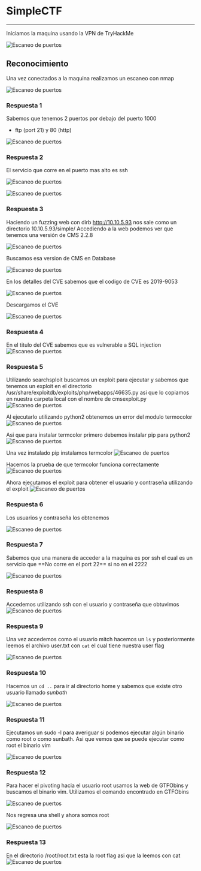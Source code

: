 # SimpleCTF


---

Iniciamos la maquina usando la VPN de TryHackMe

![Escaneo de puertos](Imagenes/SimpleCTF/1.PNG)

## Reconocimiento

Una vez conectados a la maquina realizamos un escaneo con nmap 

![Escaneo de puertos](Imagenes/SimpleCTF/2.PNG)

### Respuesta 1

Sabemos que tenemos 2 puertos por debajo del puerto 1000

- ftp (port 21) y 80 (http)

![Escaneo de puertos](Imagenes/SimpleCTF/3.PNG)


### Respuesta 2

 El servicio que corre en el puerto mas alto es ssh 

 ![Escaneo de puertos](Imagenes/SimpleCTF/4.PNG)

 ![Escaneo de puertos](Imagenes/SimpleCTF/5.PNG)


 ### Respuesta 3

 Haciendo un fuzzing web con dirb http://10.10.5.93 nos sale como un directorio 10.10.5.93/simple/
Accediendo a la web podemos ver que tenemos una versión de CMS 2.2.8 

![Escaneo de puertos](Imagenes/SimpleCTF/6.PNG)


Buscamos esa version de CMS en Database 

![Escaneo de puertos](Imagenes/SimpleCTF/7.PNG)

En los detalles del CVE sabemos que el codigo de CVE es 2019-9053

![Escaneo de puertos](Imagenes/SimpleCTF/8.PNG)

Descargamos el CVE 

![Escaneo de puertos](Imagenes/SimpleCTF/9.PNG)


### Respuesta 4

En el titulo del CVE  sabemos que es vulnerable a SQL injection 
![Escaneo de puertos](Imagenes/SimpleCTF/10.PNG)

### Respuesta 5

Utilizando searchsploit buscamos un exploit para ejecutar y sabemos que tenemos un exploit en el directorio /usr/share/exploitdb/exploits/php/webapps/46635.py asi que lo copiamos en nuestra carpeta local con el nombre de cmsexploit.py
![Escaneo de puertos](Imagenes/SimpleCTF/11.PNG)

Al ejecutarlo utilizando python2 obtenemos un error del modulo termocolor
![Escaneo de puertos](Imagenes/SimpleCTF/12.PNG)

Asi que para instalar termcolor primero debemos instalar pip para python2
![Escaneo de puertos](Imagenes/SimpleCTF/13.PNG)

Una vez instalado pip instalamos termcolor 
![Escaneo de puertos](Imagenes/SimpleCTF/14.PNG)

Hacemos la prueba de que termcolor funciona correctamente 
![Escaneo de puertos](Imagenes/SimpleCTF/15.PNG)

Ahora ejecutamos el exploit para obtener el usuario y contraseña utilizando el exploit 
![Escaneo de puertos](Imagenes/SimpleCTF/16.PNG)

 ### Respuesta 6

 Los usuarios y contraseña los obtenemos 

 ![Escaneo de puertos](Imagenes/SimpleCTF/17.PNG)

### Respuesta 7

Sabemos que una manera de acceder a la maquina es por ssh el cual es un servicio que ==No corre en el port 22== si no en el 2222

![Escaneo de puertos](Imagenes/SimpleCTF/19.PNG)

### Respuesta 8

Accedemos utilizando ssh con el usuario y contraseña que obtuvimos
![Escaneo de puertos](Imagenes/SimpleCTF/20.PNG)


### Respuesta 9

Una vez accedemos como el usuario mitch hacemos un `ls` y posteriormente leemos el archivo user.txt con `cat` el cual tiene nuestra user flag 

![Escaneo de puertos](Imagenes/SimpleCTF/21.PNG)

### Respuesta 10

Hacemos un `cd ..` para ir al directorio home y sabemos que existe otro usuario llamado *sunbath*

![Escaneo de puertos](Imagenes/SimpleCTF/22.PNG)

### Respuesta 11

Ejecutamos un sudo -l para averiguar si podemos ejecutar algún binario como root o como sunbath.
Asi que vemos que se puede ejecutar como root el binario vim


![Escaneo de puertos](Imagenes/SimpleCTF/23.PNG)

### Respuesta 12

Para hacer el pivoting hacia el usuario root usamos la web de GTFObins y buscamos el binario vim.
Utilizamos el comando encontrado en GTFObins

![Escaneo de puertos](Imagenes/SimpleCTF/24.PNG)

Nos regresa una shell y ahora somos root 

![Escaneo de puertos](Imagenes/SimpleCTF/25.PNG)

### Respuesta 13

En el directorio /root/root.txt esta la root flag asi que la leemos con cat 
![Escaneo de puertos](Imagenes/SimpleCTF/26.PNG)


